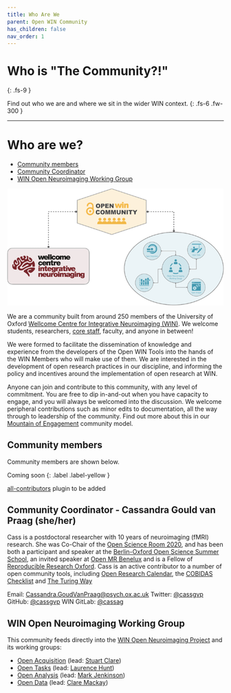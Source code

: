 ```yaml
---
title: Who Are We
parent: Open WIN Community
has_children: false
nav_order: 1
---
```



# Who is "The Community?!"
{: .fs-9 }

Find out who we are and where we sit in the wider WIN context.
{: .fs-6 .fw-300 }

---

# Who are we?

* [Community members](#community-members)
* [Community Coordinator](##community-coordinator---cassandra-gould-van-praag-sheher)
* [WIN Open Neuroimaging Working Group](#win-open-neuroimaging-working-group)

![community-schematic](../img/img-community-schematic-h400-gold.png)

We are a community built from around 250 members of the University of Oxford [Wellcome Centre for Integrative Neuroimaging (WIN)](https://www.win.ox.ac.uk). We welcome students, researchers, [core staff](https://www.win.ox.ac.uk/about/core-staff), faculty, and anyone in between!

We were formed to facilitate the dissemination of knowledge and experience from the developers of the Open WIN Tools into the hands of the WIN Members who will make use of them. We are interested in the development of open research practices in our discipline, and informing the policy and incentives around the implementation of open research at WIN.

Anyone can join and contribute to this community, with any level of commitment. You are free to dip in-and-out when you have capacity to engage, and you will always be welcomed into the discussion. We welcome peripheral contributions such as minor edits to documentation, all the way through to leadership of the community. Find out more about this in our [Mountain of Engagement](mountain-of-engagement.md) community model.

## Community members

Community members are shown below.  

Coming soon
{: .label .label-yellow }

[all-contributors](https://allcontributors.org) plugin to be added

## Community Coordinator - Cassandra Gould van Praag (she/her)

Cass is a postdoctoral researcher with 10 years of neuroimaging (fMRI) research. She was Co-Chair of the [Open Science Room 2020](https://ohbm.github.io/osr2020/), and has been both a participant and speaker at the [Berlin-Oxford Open Science Summer School](https://www.nds.ox.ac.uk/events/oxford-berlin-summer-school-on-open-research-2019), an invited speaker at [Open MR Benelux](https://openmrbenelux.github.io/) and is a Fellow of [Reproducible Research Oxford](https://ox.ukrn.org/). Cass is an active contributor to a number of open community tools, including [Open Research Calendar](https://openresearchcalendar.github.io/Open-Research-Calendar/), the [COBIDAS Checklist](https://github.com/Remi-Gau/COBIDAS_chckls) and [The Turing Way](https://the-turing-way.netlify.com/introduction/introduction)

Email: [Cassandra.GoudVanPraag@psych.ox.ac.uk](mailto:cassandra.gouldvanpraag@psych.ox.ac.uk)
Twitter: [@cassgvp](https://twitter.com/cassgvp)
GitHub: [@cassgvp](https://github.com/cassgvp)
WIN GitLab: [@cassag](https://git.fmrib.ox.ac.uk/cassag)

## WIN Open Neuroimaging Working Group

This community feeds directly into the [WIN Open Neuroimaging Project](https://www.win.ox.ac.uk/open-neuroimaging/open-neuroimaging-project) and its working groups:

* [Open Acquisition](../tools/acquisition.md) (lead: [Stuart Clare](https://www.win.ox.ac.uk/people/stuart-clare))
* [Open Tasks](../tools/tasks.md) (lead: [Laurence Hunt](https://www.win.ox.ac.uk/people/laurnece-hunt))
* [Open Analysis](../tools/analysis.md) (lead: [Mark Jenkinson](https://www.win.ox.ac.uk/people/mark-jenkinson))
* [Open Data](../tools/data.md) (lead: [Clare Mackay](https://www.win.ox.ac.uk/people/clare-mackay))
